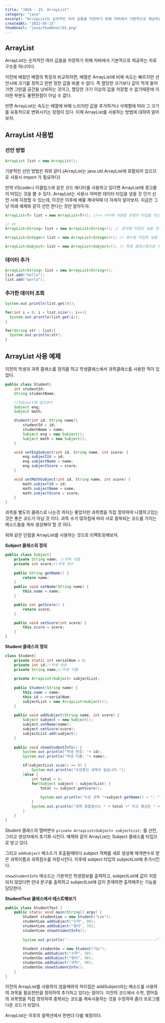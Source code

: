 ```yaml
---
title: "JAVA - 15. ArrayList"
category: "java"
excerpt: "ArrayList는 순차적인 여러 값들을 저장하기 위해 자바에서 기본적으로 제공하는 자료구조중 하나이다."
createdAt: "2022-05-15"
thumbnail: "java/thumbnail01.png"
---
```


## ArrayList
ArrayList는 순차적인 여러 값들을 저장하기 위해 자바에서 기본적으로 제공하는 자료구조중 하나이다. <!-- more -->

이전에 배웠던 배열의 특징과 비교하자면, 배열은 ArrayList에 비해 속도는 빠르지만 선언시에 크기를 정하고 한번 정한 값을 바꿀 수 없다. 즉 할당한 크기보다 값이 적게 들어가면 그만큼 공간을 낭비하는 것이고, 할당한 크기 이상의 값을 저장할 수 없기때문에 이러한 부분도 불편한점이 아닐 수 없다. 

반면 ArrayList는 속도는 배열에 비해 느리지만 값을 추가하거나 삭제함에 따라 그 크기를 유동적으로 변화시키는 장점이 있다. 이제 ArrayList를 사용하는 방법에 대하여 알아보자.

## ArrayList 사용법

### 선언 방법
```java
ArrayList list = new ArrayList();
```
기본적인 선언 방법은 위와 같다.(ArrayList는 java.util.ArrayList에 포함되어 있으므로 사용시 import 가 필요하다)

만약 VScode나 이클립스와 같은 코드 에디터를 사용하고 있다면 ArrayList에 경고줄이 떠있는 것을 볼 수 있다. ArrayList는 사용시 어떠한 데이터 타입을 넣을 것 인가 선언 시에 지정할 수 있는데, 이것은 이후에 배울 제네릭때 더 자세히 알아보자. 지금은 그냥 아래 예제와 같이 선언 한다는 것만 알아두자.

```java
ArrayList<T> list = new ArrayList<T>(); //<> 사이에 사용할 유형의 타입을 적는다.

// ex 
ArrayList<String> list = new ArrayList<String>(); // 문자열 타입만 넣을 경우

ArrayList<Integer> list = new ArrayList<Integer>(); // 정수형 타입만 넣을 경우

ArrayList<Subject> list = new ArrayList<Subject>(); // 특정 클래스형으로 사용할 경우
``` 

### 데이터 추가
```java
ArrayList<String> list = new ArrayList<String>();
list.add("hello");
list.add("world");
```

### 추가한 데이터 조회
```java
System.out.println(list.get(0));

for(int i = 0; i < list.size(); i++){
  System.out.println(list.get(i));
}

for(String str : list){
  System.out.println(str);
}
```

## ArrayList 사용 예제
이전의 학생과 과목 클래스를 정의를 하고 학생클래스에서 과목클래스를 사용한 적이 있었다.
```java
public class Student{
    int studentId;
    String studentName;

    //Subject형 참조변수
    Subject eng;
    Subject math;

    Student(int id, String name){
        studentId = id;
        studentName = name;
        Subject eng = new Subject();
        Subject math = new Subject();
    }

    void setEngSubject(int id, String name, int score) {
        eng.subjectId = id;
        eng.subjectName = name;
        eng.subjectScore = score;
    }

    void setMathSubject(int id, String name, int score) {
        math.subjectId = id;
        math.subjectName = name;
        math.subjectScore = score;
    }
}
```
과목을 별도의 클래스로 나눈것 까지는 좋았지만 과목명을 직접 정의하여 나열하고있는 것은 좋은 코드가 아닐 것 이다. 과목 수가 많아짐에 따라 서로 중복되는 코드를 가지는 메소드들을 계속 생성해야 할 것 이다.

위와 같은 단점을 ArrayList를 사용하는 것으로 리팩토링해보자.

**Subject 클래스의 정의**
```java
public class Subject{
	private String name; //과목 이름
	private int score;//과목 점수
	
	public String getName() {
		return name;
	}
	public void setName(String name) {
		this.name = name;
	}

	public int getScore() {
		return score;
	}

	public void setScore(int score) {
		this.score = score;
	}
}
```

**Student 클래스의 정의**
```java
class Student{
	private static int serialNum = 0;
	private int id;//학생 번호
	private String name;//학생 이름
	
	private ArrayList<Subject> subjectList;
	
	public Student(String name) {
		this.name = name;
		this.id = ++serialNum;
		subjectList = new ArrayList<Subject>();
	}
	
	public void addSubject(String name, int score) {
		Subject subject = new Subject();
		subject.setName(name);
		subject.setScore(score);
		subjectList.add(subject);
	}
	
	public void showStudentInfo() {
		System.out.println("학생 번호: "+ id);
		System.out.println("학생 이름: "+ name);

		if(subjectList.size() == 0) {
			System.out.println("수강중인 과목이 없습니다.");
		}else {
			int total = 0;
			for(Subject subject : subjectList) {
				total += subject.getScore();
			
				System.out.println("수강 과목 "+subject.getName() + ": "+ subject.getScore());
			}
			System.out.println("과목 총합점수는 " + total +" 이고 평균은 " + total/subjectList.size() + " 입니다." );
		}
	}
}
```
Student 클래스의 맴버변수 `private ArrayList<Subject> subjectList;` 를 선언, 그리고 생성자에서 초기화 시킨다. 예제와 같이 ArrayList는 Subject 클래스를 타입으로 받고 있다. 

그리고 `addSubject` 메소드가 호출될때마다 subject 객체를 새로 생성해 매개변수로 받은  과목이름과 과목점수를 저장시킨다. 이후에 subject 타입의 subjectList에 추가시킨다.

`showStudentInfo` 메소드는 기본적인 학생정보를 출력하고, subjectList에 값이 저장되지 않았다면 안내 문구를 출력하고 subjectList에 값이 존재하면 출력해주는 기능을 담당한다.

**StudentTest 클래스에서 테스트해보기**
```java
public class StudentTest {
	public static void main(String[] args) {
		Student studentLee = new Student("Lee");
		studentLee.addSubject("수학", 80);
		studentLee.addSubject("영어", 70);
		studentLee.showStudentInfo();
		
		System.out.println("-----------------------------------------");
		
		Student studentGo = new Student("Go");
		studentGo.addSubject("수학", 50);
		studentGo.addSubject("영어", 90);
		studentGo.addSubject("과학", 90);
		studentGo.showStudentInfo();
	}
}
```
이전의 ArrayList를 사용하지 않을때와의 차이점은 addSubject라는 메소드를 사용하여 과목을 필요한만큼 정의하여 추가하고 있다는 점이다. 이전의 코드에서 수학, 영어등의 과목명을 직접 정의하여 중복되는 코드를 계속사용하는 것을 수정하여 좀더 프로그램다운 코드가 되었다.

ArrayList는 이후의 컬랙션에서 한번더 다룰 예정이다.

